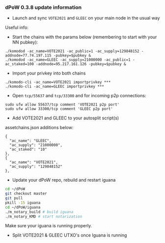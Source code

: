 ### dPoW 0.3.8 update information

- Launch and sync `VOTE2021` and `GLEEC` on your main node in the usual way

Useful info:

- Start the chains with the params below (remembering to start with your NN pubkey):

```
./komodod -ac_name=VOTE2021 -ac_public=1 -ac_supply=129848152 -addnode=77.74.197.115 -pubkey=$pubkey &
./komodod -ac_name=GLEEC -ac_supply=21000000 -ac_public=1 -ac_staked=100 -addnode=95.217.161.126 -pubkey=$pubkey &
```

- Import your privkey into both chains

```
./komodo-cli -ac_name=VOTE2021 importprivkey ***
./komodo-cli -ac_name=GLEEC importprivkey ***
```

- Open `tcp/55637` and `tcp/33300` and  for incoming p2p connections:

```
sudo ufw allow 55637/tcp comment 'VOTE2021 p2p port'
sudo ufw allow 33300/tcp comment 'GLEEC p2p port'
```

- Add VOTE2021 and GLEEC to your autosplit script(s)

assetchains.json additions below:
```  
{
  "ac_name": "GLEEC",
  "ac_supply": "21000000",
  "ac_staked": "10"
},
{
  "ac_name": "VOTE2021",
  "ac_supply": "129848152"
},
```
    
- Update your dPoW repo, rebuild and restart iguana

```bash
cd ~/dPoW
git checkout master
git pull
pkill -15 iguana
cd ~/dPoW/iguana
./m_notary_build # build iguana
./m_notary_KMD # start notarization
```

Make sure your iguana is running properly.

- Split VOTE2021 & GLEEC UTXO's once Iguana is running

